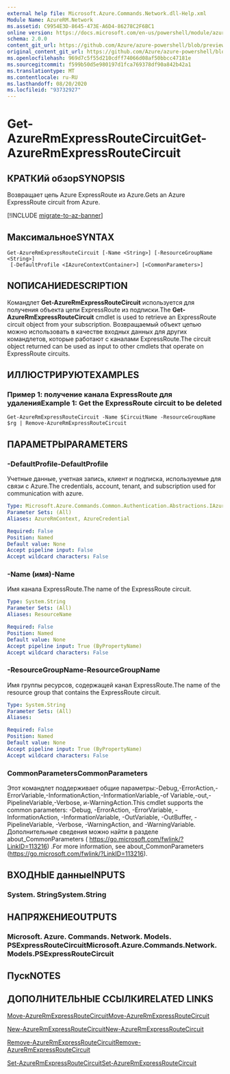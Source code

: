```yaml
---
external help file: Microsoft.Azure.Commands.Network.dll-Help.xml
Module Name: AzureRM.Network
ms.assetid: C9954E3D-8645-473E-A6D4-86278C2F6BC1
online version: https://docs.microsoft.com/en-us/powershell/module/azurerm.network/get-azurermexpressroutecircuit
schema: 2.0.0
content_git_url: https://github.com/Azure/azure-powershell/blob/preview/src/ResourceManager/Network/Commands.Network/help/Get-AzureRmExpressRouteCircuit.md
original_content_git_url: https://github.com/Azure/azure-powershell/blob/preview/src/ResourceManager/Network/Commands.Network/help/Get-AzureRmExpressRouteCircuit.md
ms.openlocfilehash: 969d7c5f55d210cdff74066d08af50bbcc47181e
ms.sourcegitcommit: f599b50d5e980197d1fca769378df90a842b42a1
ms.translationtype: MT
ms.contentlocale: ru-RU
ms.lasthandoff: 08/20/2020
ms.locfileid: "93732927"
---
```

# <span data-ttu-id="7ee0a-101">Get-AzureRmExpressRouteCircuit</span><span class="sxs-lookup"><span data-stu-id="7ee0a-101">Get-AzureRmExpressRouteCircuit</span></span>

## <span data-ttu-id="7ee0a-102">КРАТКИй обзор</span><span class="sxs-lookup"><span data-stu-id="7ee0a-102">SYNOPSIS</span></span>
<span data-ttu-id="7ee0a-103">Возвращает цепь Azure ExpressRoute из Azure.</span><span class="sxs-lookup"><span data-stu-id="7ee0a-103">Gets an Azure ExpressRoute circuit from Azure.</span></span>

[!INCLUDE [migrate-to-az-banner](../../includes/migrate-to-az-banner.md)]

## <span data-ttu-id="7ee0a-104">Максимальное</span><span class="sxs-lookup"><span data-stu-id="7ee0a-104">SYNTAX</span></span>

```
Get-AzureRmExpressRouteCircuit [-Name <String>] [-ResourceGroupName <String>]
 [-DefaultProfile <IAzureContextContainer>] [<CommonParameters>]
```

## <span data-ttu-id="7ee0a-105">NОПИСАНИЕ</span><span class="sxs-lookup"><span data-stu-id="7ee0a-105">DESCRIPTION</span></span>
<span data-ttu-id="7ee0a-106">Командлет **Get-AzureRmExpressRouteCircuit** используется для получения объекта цепи ExpressRoute из подписки.</span><span class="sxs-lookup"><span data-stu-id="7ee0a-106">The **Get-AzureRmExpressRouteCircuit** cmdlet is used to retrieve an ExpressRoute circuit object from your subscription.</span></span> <span data-ttu-id="7ee0a-107">Возвращаемый объект цепью можно использовать в качестве входных данных для других командлетов, которые работают с каналами ExpressRoute.</span><span class="sxs-lookup"><span data-stu-id="7ee0a-107">The circuit object returned can be used as input to other cmdlets that operate on ExpressRoute circuits.</span></span>

## <span data-ttu-id="7ee0a-108">ИЛЛЮСТРИРУЮТ</span><span class="sxs-lookup"><span data-stu-id="7ee0a-108">EXAMPLES</span></span>

### <span data-ttu-id="7ee0a-109">Пример 1: получение канала ExpressRoute для удаления</span><span class="sxs-lookup"><span data-stu-id="7ee0a-109">Example 1: Get the ExpressRoute circuit to be deleted</span></span>
```
Get-AzureRmExpressRouteCircuit -Name $CircuitName -ResourceGroupName $rg | Remove-AzureRmExpressRouteCircuit
```

## <span data-ttu-id="7ee0a-110">ПАРАМЕТРЫ</span><span class="sxs-lookup"><span data-stu-id="7ee0a-110">PARAMETERS</span></span>

### <span data-ttu-id="7ee0a-111">-DefaultProfile</span><span class="sxs-lookup"><span data-stu-id="7ee0a-111">-DefaultProfile</span></span>
<span data-ttu-id="7ee0a-112">Учетные данные, учетная запись, клиент и подписка, используемые для связи с Azure.</span><span class="sxs-lookup"><span data-stu-id="7ee0a-112">The credentials, account, tenant, and subscription used for communication with azure.</span></span>

```yaml
Type: Microsoft.Azure.Commands.Common.Authentication.Abstractions.IAzureContextContainer
Parameter Sets: (All)
Aliases: AzureRmContext, AzureCredential

Required: False
Position: Named
Default value: None
Accept pipeline input: False
Accept wildcard characters: False
```

### <span data-ttu-id="7ee0a-113">-Name (имя)</span><span class="sxs-lookup"><span data-stu-id="7ee0a-113">-Name</span></span>
<span data-ttu-id="7ee0a-114">Имя канала ExpressRoute.</span><span class="sxs-lookup"><span data-stu-id="7ee0a-114">The name of the ExpressRoute circuit.</span></span>

```yaml
Type: System.String
Parameter Sets: (All)
Aliases: ResourceName

Required: False
Position: Named
Default value: None
Accept pipeline input: True (ByPropertyName)
Accept wildcard characters: False
```

### <span data-ttu-id="7ee0a-115">-ResourceGroupName</span><span class="sxs-lookup"><span data-stu-id="7ee0a-115">-ResourceGroupName</span></span>
<span data-ttu-id="7ee0a-116">Имя группы ресурсов, содержащей канал ExpressRoute.</span><span class="sxs-lookup"><span data-stu-id="7ee0a-116">The name of the resource group that contains the ExpressRoute circuit.</span></span>

```yaml
Type: System.String
Parameter Sets: (All)
Aliases:

Required: False
Position: Named
Default value: None
Accept pipeline input: True (ByPropertyName)
Accept wildcard characters: False
```

### <span data-ttu-id="7ee0a-117">CommonParameters</span><span class="sxs-lookup"><span data-stu-id="7ee0a-117">CommonParameters</span></span>
<span data-ttu-id="7ee0a-118">Этот командлет поддерживает общие параметры:-Debug,-ErrorAction,-ErrorVariable,-InformationAction,-InformationVariable,-of Variable,-out,-PipelineVariable,-Verbose, и-WarningAction.</span><span class="sxs-lookup"><span data-stu-id="7ee0a-118">This cmdlet supports the common parameters: -Debug, -ErrorAction, -ErrorVariable, -InformationAction, -InformationVariable, -OutVariable, -OutBuffer, -PipelineVariable, -Verbose, -WarningAction, and -WarningVariable.</span></span> <span data-ttu-id="7ee0a-119">Дополнительные сведения можно найти в разделе about_CommonParameters ( https://go.microsoft.com/fwlink/?LinkID=113216) .</span><span class="sxs-lookup"><span data-stu-id="7ee0a-119">For more information, see about_CommonParameters (https://go.microsoft.com/fwlink/?LinkID=113216).</span></span>

## <span data-ttu-id="7ee0a-120">ВХОДНЫЕ данные</span><span class="sxs-lookup"><span data-stu-id="7ee0a-120">INPUTS</span></span>

### <span data-ttu-id="7ee0a-121">System. String</span><span class="sxs-lookup"><span data-stu-id="7ee0a-121">System.String</span></span>

## <span data-ttu-id="7ee0a-122">НАПРЯЖЕНИЕ</span><span class="sxs-lookup"><span data-stu-id="7ee0a-122">OUTPUTS</span></span>

### <span data-ttu-id="7ee0a-123">Microsoft. Azure. Commands. Network. Models. PSExpressRouteCircuit</span><span class="sxs-lookup"><span data-stu-id="7ee0a-123">Microsoft.Azure.Commands.Network.Models.PSExpressRouteCircuit</span></span>

## <span data-ttu-id="7ee0a-124">Пуск</span><span class="sxs-lookup"><span data-stu-id="7ee0a-124">NOTES</span></span>

## <span data-ttu-id="7ee0a-125">ДОПОЛНИТЕЛЬНЫЕ ССЫЛКИ</span><span class="sxs-lookup"><span data-stu-id="7ee0a-125">RELATED LINKS</span></span>

[<span data-ttu-id="7ee0a-126">Move-AzureRmExpressRouteCircuit</span><span class="sxs-lookup"><span data-stu-id="7ee0a-126">Move-AzureRmExpressRouteCircuit</span></span>](Move-AzureRmExpressRouteCircuit.md)

[<span data-ttu-id="7ee0a-127">New-AzureRmExpressRouteCircuit</span><span class="sxs-lookup"><span data-stu-id="7ee0a-127">New-AzureRmExpressRouteCircuit</span></span>](New-AzureRmExpressRouteCircuit.md)

[<span data-ttu-id="7ee0a-128">Remove-AzureRmExpressRouteCircuit</span><span class="sxs-lookup"><span data-stu-id="7ee0a-128">Remove-AzureRmExpressRouteCircuit</span></span>](Remove-AzureRmExpressRouteCircuit.md)

[<span data-ttu-id="7ee0a-129">Set-AzureRmExpressRouteCircuit</span><span class="sxs-lookup"><span data-stu-id="7ee0a-129">Set-AzureRmExpressRouteCircuit</span></span>](Set-AzureRmExpressRouteCircuit.md)
